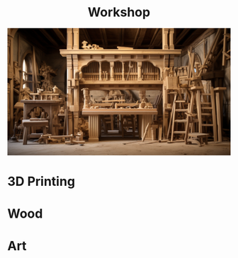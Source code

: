 <h1 align="center"> Workshop </h1>

<p align="center" width="100%"><img src="../images/workshop.png" /></p>

# 3D Printing


# Wood


# Art

